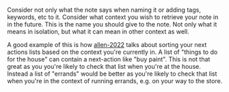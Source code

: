 Consider not only what the note says when naming it or adding tags, keywords, etc to it. Consider what context you wish to retrieve your note in in the future. This is the name you should give to the note. Not only what it means in isolation, but what it can mean in other context as well.

A good example of this is how [allen-2022](allen-2022.md) talks about sorting your next actions lists based on the context you're currently in. A list of "things to do for the house" can contain a next-action like "buy paint". This is not that great as you you're likely to check that list when you're at the house. Instead a list of "errands" would be better as you're likely to check that list when you're in the context of running errands, e.g. on your way to the store. 